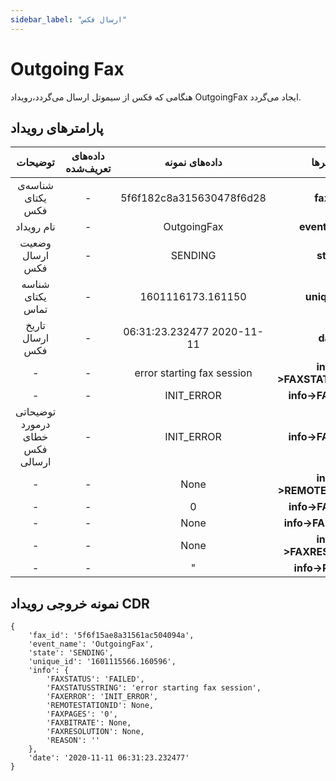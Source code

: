 ```yaml
---
sidebar_label: "ارسال فکس"
---
```


<head>
  <title>ارسال فکس | مستندات سیموتل</title>
</head>

# Outgoing Fax

هنگامی که فکس از سیموتل ارسال می‌گردد،رویداد OutgoingFax ایجاد می‌گردد.


## پارامترهای رویداد
<div class="custom-table">

|             توضیحات             | داده‌های تعریف‌شده |        داده‌های نمونه       |       پارامتر‌ها       |
|:-------------------------------:|:----------------:|:--------------------------:|:---------------------:|
|         شناسه‌ی یکتای فکس        |         -        |  5f6f182c8a315630478f6d28  |         **fax_id**        |
|            نام رویداد           |         -        |         OutgoingFax        |       **event_name**      |
|         وضعیت ارسال فکس         |         -        |           SENDING          |         **state**         |
|         شناسه یکتای تماس        |         -        |      1601116173.161150     |       **unique_id**       |
|         تاریخ ارسال فکس         |         -        | 06:31:23.232477 2020-11-11 |          **date**         |
|                -                |         -        | error starting fax session | **info->FAXSTATUSSTRING** |
|                -                |         -        |         INIT_ERROR         |     **info->FAXERROR**    |
| توضیحاتی درمورد خطای فکس ارسالی |         -        |         INIT_ERROR         |     **info->FAXERROR**    |
|                -                |         -        |            None            | **info->REMOTESTATIONID** |
|                -                |         -        |              0             |     **info->FAXPAGES**    |
|                -                |         -        |            None            |    **info->FAXBITRATE**   |
|                -                |         -        |            None            |  **info->FAXRESOLUTION**  |
|                -                |         -        |              "             |      **info->REASON**     |
</div>

## نمونه خروجی رویداد CDR


```shell
{
    'fax_id': '5f6f15ae8a31561ac504094a',
    'event_name': 'OutgoingFax',
    'state': 'SENDING',
    'unique_id': '1601115566.160596',
    'info': {
        'FAXSTATUS': 'FAILED',
        'FAXSTATUSSTRING': 'error starting fax session',
        'FAXERROR': 'INIT_ERROR',
        'REMOTESTATIONID': None,
        'FAXPAGES': '0',
        'FAXBITRATE': None,
        'FAXRESOLUTION': None,
        'REASON': ''
    },
    'date': '2020-11-11 06:31:23.232477'
}
```